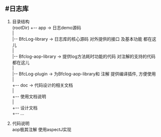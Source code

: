 #日志库
----------
1. 目录结构     
    (rootDir)
    +-- app             -> 日志demo源码      
    |     
    |-- BfcLog-library                  -> 日志库的核心源码  对外提供的接口 及基本功能 都在这儿    
    |     
    |-- Bfclog-aop-library              -> 提供log方法耗时功能的代码  对注解的支持的代码 都在这儿     
    |    
    |-- BfcLog-plugin               -> 为Bfclog-aop-library和 注解 提供编译插件, 方便使用   
    |   
    +-- doc             -> 代码设计的相关文档   
        |   
        +-- 使用文档说明   
        |   
        +-- 设计文档   
        +-- ...      
        
2. 代码说明   
    aop极其注解 使用aspectJ实现   